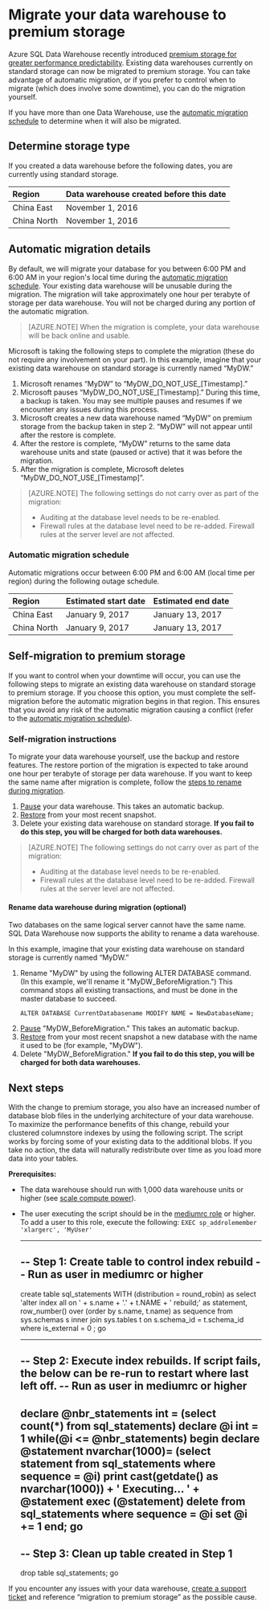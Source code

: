<properties
    pageTitle="Migrate your existing Azure data warehouse to premium storage | Azure"
    description="Instructions for migrating an existing data warehouse to premium storage"
    services="sql-data-warehouse"
    documentationcenter="NA"
    author="happynicolle"
    manager="barbkess"
    editor="" />
<tags
    ms.assetid="04b05dea-c066-44a0-9751-0774eb84c689"
    ms.service="sql-data-warehouse"
    ms.devlang="NA"
    ms.topic="article"
    ms.tgt_pltfrm="NA"
    ms.workload="data-services"
    ms.date="11/29/2016"
    wacn.date=""
    ms.author="rortloff;barbkess" />

# Migrate your data warehouse to premium storage
Azure SQL Data Warehouse recently introduced [premium storage for greater performance predictability][premium storage for greater performance predictability]. Existing data warehouses currently on standard storage can now be migrated to premium storage. You can take advantage of automatic migration, or if you prefer to control when to migrate (which does involve some downtime), you can do the migration yourself.

If you have more than one Data Warehouse, use the [automatic migration schedule][] to determine when it will also be migrated.

## Determine storage type
If you created a data warehouse before the following dates, you are currently using standard storage.

| **Region** | **Data warehouse created before this date** |
|:--- |:--- |
| China East |November 1, 2016 |
| China North |November 1, 2016 |


## Automatic migration details
By default, we will migrate your database for you between 6:00 PM and 6:00 AM in your region's local time during the [automatic migration schedule][automatic migration schedule]. Your existing data warehouse will be unusable during the migration. The migration will take approximately one hour per terabyte of storage per data warehouse. You will not be charged during any portion of the automatic migration.

> [AZURE.NOTE] When the migration is complete, your data warehouse will be back online and usable.

Microsoft is taking the following steps to complete the migration (these do not require any involvement on your part). In this example, imagine that your existing data warehouse on standard storage is currently named “MyDW.”

1. Microsoft renames “MyDW” to “MyDW_DO_NOT_USE_[Timestamp].”
2. Microsoft pauses “MyDW_DO_NOT_USE_[Timestamp].” During this time, a backup is taken. You may see multiple pauses and resumes if we encounter any issues during this process.
3. Microsoft creates a new data warehouse named “MyDW” on premium storage from the backup taken in step 2. “MyDW” will not appear until after the restore is complete.
4. After the restore is complete, “MyDW” returns to the same data warehouse units and state (paused or active) that it was before the migration.
5. After the migration is complete, Microsoft deletes “MyDW_DO_NOT_USE_[Timestamp]”.

> [AZURE.NOTE]
> The following settings do not carry over as part of the migration:
>
> * Auditing at the database level needs to be re-enabled.
> * Firewall rules at the database level need to be re-added. Firewall rules at the server level are not affected.
>
>

### Automatic migration schedule
Automatic migrations occur between 6:00 PM and 6:00 AM (local time per region) during the following outage schedule.

| **Region** | **Estimated start date** | **Estimated end date** |
|:--- |:--- |:--- |
| China East |January 9, 2017 |January 13, 2017 |
| China North |January 9, 2017 |January 13, 2017 |

## Self-migration to premium storage
If you want to control when your downtime will occur, you can use the following steps to migrate an existing data warehouse on standard storage to premium storage. If you choose this option, you must complete the self-migration before the automatic migration begins in that region. This ensures that you avoid any risk of the automatic migration causing a conflict (refer to the [automatic migration schedule][automatic migration schedule]).

### Self-migration instructions
To migrate your data warehouse yourself, use the backup and restore features. The restore portion of the migration is expected to take around one hour per terabyte of storage per data warehouse. If you want to keep the same name after migration is complete, follow the [steps to rename during migration][steps to rename during migration].

1. [Pause][Pause] your data warehouse. This takes an automatic backup.
2. [Restore][Restore] from your most recent snapshot.
3. Delete your existing data warehouse on standard storage. **If you fail to do this step, you will be charged for both data warehouses.**

> [AZURE.NOTE]
> The following settings do not carry over as part of the migration:
>
> * Auditing at the database level needs to be re-enabled.
> * Firewall rules at the database level need to be re-added. Firewall rules at the server level are not affected.
>
>

#### Rename data warehouse during migration (optional)
Two databases on the same logical server cannot have the same name. SQL Data Warehouse now supports the ability to rename a data warehouse.

In this example, imagine that your existing data warehouse on standard storage is currently named “MyDW.”

1. Rename "MyDW" by using the following ALTER DATABASE command. (In this example, we'll rename it "MyDW_BeforeMigration.")  This command stops all existing transactions, and must be done in the master database to succeed.
   ```
   ALTER DATABASE CurrentDatabasename MODIFY NAME = NewDatabaseName;
   ```
2. [Pause][Pause] "MyDW_BeforeMigration." This takes an automatic backup.
3. [Restore][Restore] from your most recent snapshot a new database with the name it used to be (for example, "MyDW").
4. Delete "MyDW_BeforeMigration." **If you fail to do this step, you will be charged for both data warehouses.**


## Next steps
With the change to premium storage, you also have an increased number of database blob files in the underlying architecture of your data warehouse. To maximize the performance benefits of this change, rebuild your clustered columnstore indexes by using the following script. The script works by forcing some of your existing data to the additional blobs. If you take no action, the data will naturally redistribute over time as you load more data into your tables.

**Prerequisites:**

- The data warehouse should run with 1,000 data warehouse units or higher (see [scale compute power][scale compute power]).
- The user executing the script should be in the [mediumrc role][mediumrc role] or higher. To add a user to this role, execute the following:
      ````EXEC sp_addrolemember 'xlargerc', 'MyUser'````


	-------------------------------------------------------------------------------
	-- Step 1: Create table to control index rebuild
	-- Run as user in mediumrc or higher
	--------------------------------------------------------------------------------
	create table sql_statements
	WITH (distribution = round_robin)
	as select
	    'alter index all on ' + s.name + '.' + t.NAME + ' rebuild;' as statement,
	    row_number() over (order by s.name, t.name) as sequence
	from
	    sys.schemas s
	    inner join sys.tables t
	        on s.schema_id = t.schema_id
	where
	    is_external = 0
	;
	go

	--------------------------------------------------------------------------------
	-- Step 2: Execute index rebuilds. If script fails, the below can be re-run to restart where last left off.
	-- Run as user in mediumrc or higher
	--------------------------------------------------------------------------------

	declare @nbr_statements int = (select count(*) from sql_statements)
	declare @i int = 1
	while(@i <= @nbr_statements)
	begin
	      declare @statement nvarchar(1000)= (select statement from sql_statements where sequence = @i)
	      print cast(getdate() as nvarchar(1000)) + ' Executing... ' + @statement
	      exec (@statement)
	      delete from sql_statements where sequence = @i
	      set @i += 1
	end;
	go
	-------------------------------------------------------------------------------
	-- Step 3: Clean up table created in Step 1
	--------------------------------------------------------------------------------
	drop table sql_statements;
	go


If you encounter any issues with your data warehouse, [create a support ticket][create a support ticket] and reference “migration to premium storage” as the possible cause.

<!--Image references-->

<!--Article references-->
[automatic migration schedule]: #automatic-migration-schedule
[self-migration to Premium Storage]: #self-migration-to-premium-storage
[create a support ticket]: /documentation/articles/sql-data-warehouse-get-started-create-support-ticket
[Azure paired region]: /documentation/articles/best-practices-availability-paired-regions
[main documentation site]: /documentation/articles/services/sql-data-warehouse
[Pause]: /documentation/articles/sql-data-warehouse-manage-compute-portal/#pause-compute
[Restore]: /documentation/articles/sql-data-warehouse-manage-database-restore-portal
[steps to rename during migration]: #optional-steps-to-rename-during-migration
[scale compute power]: /documentation/articles/sql-data-warehouse-manage-compute-portal/#scale-compute-power
[mediumrc role]: /documentation/articles/sql-data-warehouse-develop-concurrency/#workload-management

<!--MSDN references-->


<!--Other Web references-->
[Premium Storage for greater performance predictability]: https://azure.microsoft.com/en-us/blog/azure-sql-data-warehouse-introduces-premium-storage-for-greater-performance/
[Azure Portal]: https://portal.azure.cn
